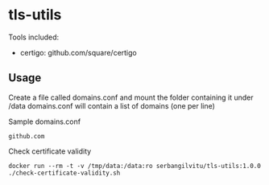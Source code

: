 # tls-utils

Tools included:
* certigo: github.com/square/certigo

## Usage
Create a file called domains.conf and mount the folder containing it under /data
domains.conf will contain a list of domains (one per line)

Sample domains.conf
```
github.com
```

Check certificate validity
```
docker run --rm -t -v /tmp/data:/data:ro serbangilvitu/tls-utils:1.0.0 ./check-certificate-validity.sh
```